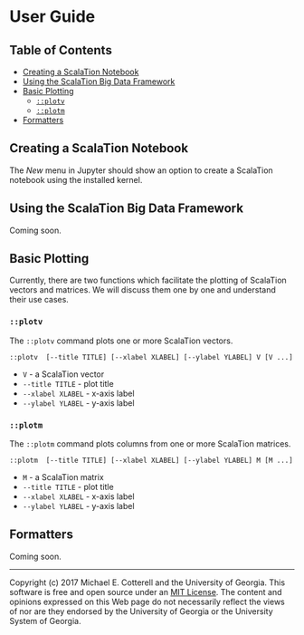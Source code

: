 # User Guide

## Table of Contents

<!-- toc -->

- [Creating a ScalaTion Notebook](#creating-a-scalation-notebook)
- [Using the ScalaTion Big Data Framework](#using-the-scalation-big-data-framework)
- [Basic Plotting](#basic-plotting)
  * [`::plotv`](#plotv)
  * [`::plotm`](#plotm)
- [Formatters](#formatters)

<!-- tocstop -->

## Creating a ScalaTion Notebook

The *New* menu in Jupyter should show an option to create a ScalaTion
notebook using the installed kernel. 

## Using the ScalaTion Big Data Framework

Coming soon.

## Basic Plotting

Currently, there are two functions which facilitate the plotting of
ScalaTion vectors and matrices. We will discuss them one by one and
understand their use cases.

### `::plotv`

The `::plotv` command plots one or more ScalaTion vectors.

```
::plotv  [--title TITLE] [--xlabel XLABEL] [--ylabel YLABEL] V [V ...]
```
* `V` - a ScalaTion vector
* `--title TITLE` - plot title
* `--xlabel XLABEL` -  x-axis label
* `--ylabel YLABEL` - y-axis label

### `::plotm`

The `::plotm` command plots columns from one or more ScalaTion matrices.

```
::plotm  [--title TITLE] [--xlabel XLABEL] [--ylabel YLABEL] M [M ...]
```
* `M` - a ScalaTion matrix
* `--title TITLE` - plot title
* `--xlabel XLABEL` -  x-axis label
* `--ylabel YLABEL` - y-axis label

## Formatters

Coming soon.

<hr>

Copyright (c) 2017 Michael E. Cotterell and the University of Georgia.
This software is free and open source under an
[MIT License](https://github.com/scalation/scalation_kernel/blob/master/LICENSE.md).
The content and opinions expressed on this Web page do not necessarily
reflect the views of nor are they endorsed by the University of Georgia or
the University System of Georgia.


